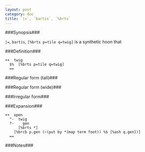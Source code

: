 ```yaml
---
layout: post
category: doc
title: `|=`, `bartis`, `%brts`
---
```


###Synopsis###

`|=`, `bartis`, `[%brts p=tile q=twig]` is a synthetic hoon that

###Definition###

    ++  twig  
      $%  [%brts p=tile q=twig]
      ==

###Regular form (tall)###

###Regular form (wide)###

###Irregular form###

###Expansion###
    
    ++  open
      ^-  twig
      ?-    gen
          [%brts *]
        [%brcb p.gen (~(put by *(map term foot)) %$ [%ash q.gen])]
      ==

###Notes###

